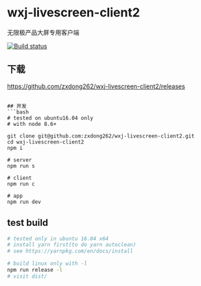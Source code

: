 

# wxj-livescreen-client2

无限极产品大屏专用客户端

[![Build status](https://ci.appveyor.com/api/projects/status/x3fsu946hys7p5gp?svg=true)](https://ci.appveyor.com/project/zxdong262/wxj-livescreen-client2)

## 下载
https://github.com/zxdong262/wxj-livescreen-client2/releases

```

## 开发
```bash
# tested on ubuntu16.04 only
# with node 8.6+

git clone git@github.com:zxdong262/wxj-livescreen-client2.git
cd wxj-livescreen-client2
npm i

# server
npm run s

# client
npm run c

# app
npm run dev
```

## test build
```bash
# tested only in ubuntu 16.04 x64
# install yarn first(to do yarn autoclean)
# see https://yarnpkg.com/en/docs/install

# build linux only with -l
npm run release -l
# visit dist/
```
